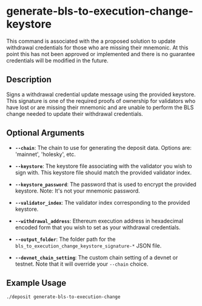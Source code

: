 # generate-bls-to-execution-change-keystore

<div class="warning">
This command is associated with the a proposed solution to update withdrawal credentials for those who are missing their mnemonic. At this point this has not been approved or implemented and there is no guarantee credentials will be modified in the future.
</div>

## Description
Signs a withdrawal credential update message using the provided keystore. This signature is one of the required proofs of ownership for validators who have lost or are missing their mnemonic and are unable to perform the BLS change needed to update their withdrawal credentials.

## Optional Arguments

- **`--chain`**: The chain to use for generating the deposit data. Options are: 'mainnet', 'holesky', etc.

- **`--keystore`**: The keystore file associating with the validator you wish to sign with. This keystore file should match the provided validator index.

- **`--keystore_password`**: The password that is used to encrypt the provided keystore. Note: It's not your mnemonic password. <span class="warning"></span>

- **`--validator_index`**: The validator index corresponding to the provided keystore.

- **`--withdrawal_address`**: Ethereum execution address in hexadecimal encoded form that you wish to set as your withdrawal credentials.

- **`--output_folder`**: The folder path for the `bls_to_execution_change_keystore_signature-*` JSON file.

- **`--devnet_chain_setting`**: The custom chain setting of a devnet or testnet. Note that it will override your `--chain` choice.

## Example Usage

```sh
./deposit generate-bls-to-execution-change
```
